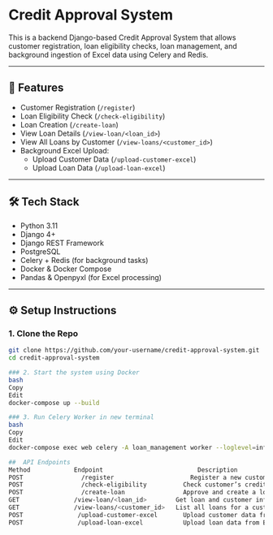 # Credit Approval System

This is a backend Django-based Credit Approval System that allows customer registration, loan eligibility checks, loan management, and background ingestion of Excel data using Celery and Redis.

---

## 🚀 Features

- Customer Registration (`/register`)
- Loan Eligibility Check (`/check-eligibility`)
- Loan Creation (`/create-loan`)
- View Loan Details (`/view-loan/<loan_id>`)
- View All Loans by Customer (`/view-loans/<customer_id>`)
- Background Excel Upload:
  - Upload Customer Data (`/upload-customer-excel`)
  - Upload Loan Data (`/upload-loan-excel`)

---

## 🛠️ Tech Stack

- Python 3.11
- Django 4+
- Django REST Framework
- PostgreSQL
- Celery + Redis (for background tasks)
- Docker & Docker Compose
- Pandas & Openpyxl (for Excel processing)

---

## ⚙️ Setup Instructions

### 1. Clone the Repo

```bash
git clone https://github.com/your-username/credit-approval-system.git
cd credit-approval-system

### 2. Start the system using Docker
bash
Copy
Edit
docker-compose up --build

### 3. Run Celery Worker in new terminal
bash
Copy
Edit
docker-compose exec web celery -A loan_management worker --loglevel=info

##  API Endpoints
Method	          Endpoint                         	Description
POST	            /register	                  Register a new customer
POST	            /check-eligibility	        Check customer’s credit eligibility
POST	            /create-loan               	Approve and create a loan
GET	              /view-loan/<loan_id>	      Get loan and customer info
GET               /view-loans/<customer_id>	  List all loans for a customer
POST	           /upload-customer-excel       Upload customer data from Excel
POST	           /upload-loan-excel         	Upload loan data from Excel
